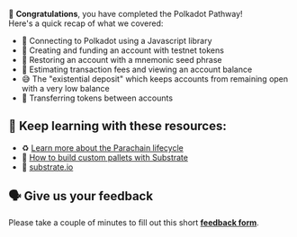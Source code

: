 🥳 **Congratulations**, you have completed the Polkadot Pathway! \
Here's a quick recap of what we covered:

- 🔌 Connecting to Polkadot using a Javascript library
- 🏦 Creating and funding an account with testnet tokens
- 🌱 Restoring an account with a mnemonic seed phrase
- 🤔 Estimating transaction fees and viewing an account balance
- 😅 The "existential deposit" which keeps accounts from remaining open with a very low balance
- 💸 Transferring tokens between accounts

## 🧐 Keep learning with these resources:

- ♻️ [Learn more about the Parachain lifecycle](https://learn.figment.io/tutorials/parachain-lifecycle)
- 🧰 [How to build custom pallets with Substrate](https://learn.figment.io/tutorials/how-to-build-custom-pallets-with-substrate)
- 🚀 [substrate.io](https://substrate.io/)

## 🗣 Give us your feedback

Please take a couple of minutes to fill out this short **[feedback form](https://docs.google.com/forms/d/1SXg3xo0I1BRN2BAS-ffDbj1P6bfwo0x48trttmJ5xKs/)**.
